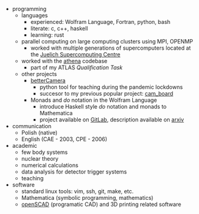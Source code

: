 * programming
  * languages
    * experienced: Wolfram Language, Fortran, python, bash
    * literate: c, c++, haskell
    * learning: rust
  * parallel computing on large computing clusters using MPI, OPENMP
    * worked with multiple generations of supercomputers
	  located at the 
	  [Juelich Supercomputing Centre](https://www.fz-juelich.de/en/ias/jsc/systems/supercomputers) 
  * worked with the [athena](https://gitlab.cern.ch/atlas/athena) codebase
    * part of my ATLAS *Qualification Task*
  * other projects
    * [betterCamera](https://kacpertopol.github.io/betterCamera/)
	  * python tool for teaching during the pandemic lockdowns
      * succesor to my previous popular project: [cam_board](https://github.com/kacpertopol/cam_board)
    * Monads and *do* notation in the Wolfram Language
      * introduce Haskell style *do* notation and monads to Mathematica
	  * project available on [GitLab](https://gitlab.com/kacpertopolnicki/wlmonad),
	    description available on [arxiv](https://arxiv.org/abs/2005.09478)
* communication
  * Polish (native)
  * English (CAE - 2003, CPE - 2006)
* academic 
  * few body systems
  * nuclear theory
  * numerical calculations
  * data analysis for detector trigger systems
  * teaching
* software
  * standard linux tools: vim, ssh, git, make, etc. 
  * Mathematica (symbolic programming, mathematics)
  * [openSCAD](https://openscad.org/) (programatic CAD) and 3D printing related software

